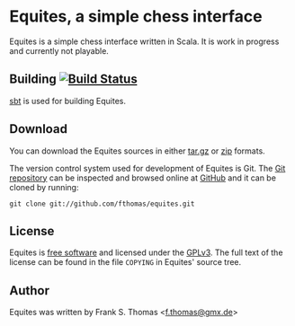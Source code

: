 # Equites, a simple chess interface 

Equites is a simple chess interface written in Scala. It is work in progress
and currently not playable.

## Building [![Build Status][]](http://travis-ci.org/fthomas/equites)

[sbt][] is used for building Equites.

[Build Status]: https://secure.travis-ci.org/fthomas/equites.png
[sbt]: http://www.scala-sbt.org/

## Download

You can download the Equites sources in either [tar.gz][] or [zip][] formats.

[tar.gz]: https://github.com/fthomas/equites/tarball/master
[zip]:    https://github.com/fthomas/equites/zipball/master

The version control system used for development of Equites is Git. The [Git
repository][] can be inspected and browsed online at [GitHub][] and it can
be cloned by running:

    git clone git://github.com/fthomas/equites.git

[Git repository]: http://github.com/fthomas/equites
[GitHub]: http://github.com/

## License

Equites is [free software][] and licensed under the [GPLv3][]. The full text
of the license can be found in the file `COPYING` in Equites' source tree.

[free software]: http://www.gnu.org/philosophy/free-sw.html
[GPLv3]: http://www.gnu.org/licenses/gpl-3.0.html

## Author

Equites was written by Frank S. Thomas <<f.thomas@gmx.de>>
